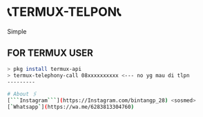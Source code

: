 # 📞TERMUX-TELPON📞
Simple 

## FOR TERMUX USER
```bash
> pkg install termux-api
> termux-telephony-call 08xxxxxxxxxx <--- no yg mau di tlpn
---------

# About 🖇️
[```Instagram```](https://Instagram.com/bintangp_28) <sosmed>
[`Whatsapp`](https://wa.me/6283813304760)
